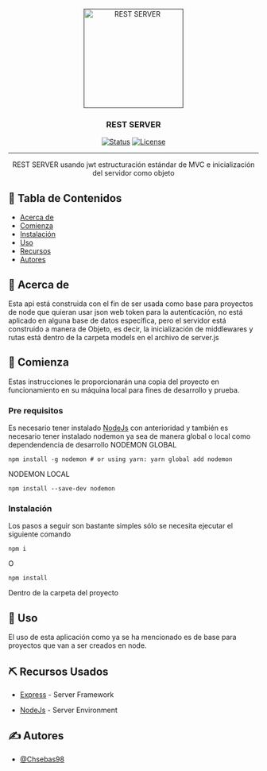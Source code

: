 <p align="center">
  <a href="" rel="noopener">
 <img width=200px height=200px src="https://www.opc-router.com/wp-content/uploads/2020/04/icon_rest_webservice_600x400px.png" alt="REST SERVER"></a>
</p>

<h3 align="center">REST SERVER</h3>

<div align="center">

[![Status](https://img.shields.io/badge/status-active-success.svg)]()
[![License](https://img.shields.io/badge/license-MIT-blue.svg)](/LICENSE)

</div>

---

<p align="center"> REST SERVER usando jwt estructuración estándar de MVC e inicialización del servidor como objeto
    <br> 
</p>

## 📝 Tabla de Contenidos

- [Acerca de](#about)
- [Comienza](#getting_started)
- [Instalación](#deployment)
- [Uso](#usage)
- [Recursos](#built_using)
- [Autores](#authors)

## 🧐 Acerca de <a name = "about"></a>

Esta api está construida con el fin de ser usada como base para proyectos de node que quieran usar json web token para la autenticación, no está aplicado en alguna base de datos específica, pero el servidor está construido a manera de Objeto, es decir, la inicialización de middlewares y rutas está dentro de la carpeta models en el archivo de server.js

## 🏁 Comienza <a name = "getting_started"></a>

Estas instrucciones le proporcionarán una copia del proyecto en funcionamiento en su máquina local para fines de desarrollo y prueba.

### Pre requisitos

Es necesario tener instalado [NodeJs](https://nodejs.org/en/) con anterioridad y también es necesario tener instalado nodemon ya sea de manera global o local como dependendencia de desarrollo
NODEMON GLOBAL

```
npm install -g nodemon # or using yarn: yarn global add nodemon
```

NODEMON LOCAL

```
npm install --save-dev nodemon
```

### Instalación

Los pasos a seguir son bastante simples sólo se necesita ejecutar el siguiente comando

```
npm i
```

O

```
npm install
```

Dentro de la carpeta del proyecto

## 🚀 Uso <a name="usage"></a>

El uso de esta aplicación como ya se ha mencionado es de base para proyectos que van a ser creados en node.

## ⛏️ Recursos Usados <a name = "built_using"></a>

<!-- - [MongoDB](https://www.mongodb.com/) - Database -->

- [Express](https://expressjs.com/) - Server Framework
<!-- - [VueJs](https://vuejs.org/) - Web Framework -->
- [NodeJs](https://nodejs.org/en/) - Server Environment

## ✍️ Autores <a name = "authors"></a>

- [@Chsebas98](https://github.com/Chsebas98)
